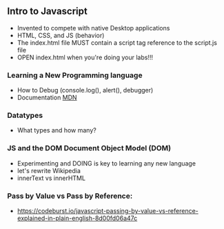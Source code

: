 ## Intro to Javascript
- Invented to compete with native Desktop applications
- HTML, CSS, and JS (behavior)
- The index.html file MUST contain a script tag reference to the script.js file
- OPEN index.html when you're doing your labs!!!

### Learning a New Programming language
- How to Debug (console.log(), alert(), debugger)
- Documentation [MDN]((https://developer.mozilla.org/en-US/))

### Datatypes
- What types and how many?

### JS and the DOM Document Object Model (DOM)
- Experimenting and DOING is key to learning any new language
- let's rewrite Wikipedia
- innerText vs innerHTML

### Pass by Value vs Pass by Reference: 
- https://codeburst.io/javascript-passing-by-value-vs-reference-explained-in-plain-english-8d00fd06a47c